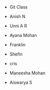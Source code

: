 - Git Class

- Anish N
- Unni A R
- Ayana Mohan
- Franklin 
- Shefin
- cris
- Maneesha Mohan
- Aiswarya S

